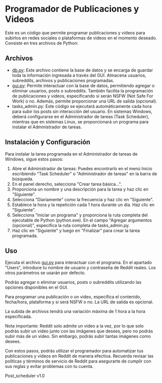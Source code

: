 
# Programador de Publicaciones y Videos

Este es un código que permite programar publicaciones y videos para subirlos en redes sociales o plataformas de videos en el momento deseado. Consiste en tres archivos de Python:

## Archivos

- [db.py](http://db.py/): Este archivo contiene la base de datos y se encarga de guardar toda la información ingresada a través del GUI. Almacena usuarios, subreddits, archivos y publicaciones programadas.
- [gui.py](http://gui.py/): Permite interactuar con la base de datos, permitiendo agregar o eliminar usuarios, posts o subreddits. También facilita la programación de publicaciones y videos, especificando si serán NSFW (Not Safe For Work) o no. Además, permite proporcionar una URL de salida (opcional).
- tasks_admin.py: Este código se ejecutará automáticamente cada hora para subir los posts sin interacción del usuario. En sistemas Windows, deberá configurarse en el Administrador de tareas (Task Scheduler), mientras que en sistemas Linux, se proporcionará un programa para instalar el Administrador de tareas.

## Instalación y Configuración

Para instalar la tarea programada en el Administrador de tareas de Windows, sigue estos pasos:

1. Abre el Administrador de tareas: Puedes encontrarlo en el menú Inicio escribiendo "Task Scheduler" o "Administrador de tareas" en la barra de búsqueda.
2. En el panel derecho, selecciona "Crear tarea básica...".
3. Proporciona un nombre y una descripción para la tarea y haz clic en "Siguiente".
4. Selecciona "Diariamente" como la frecuencia y haz clic en "Siguiente".
5. Establece la hora y la repetición cada 1 hora durante un día. Haz clic en "Siguiente".
6. Selecciona "Iniciar un programa" y proporciona la ruta completa del ejecutable de Python (python.exe). En el campo "Agregar argumentos (opcional)", especifica la ruta completa de tasks_admin.py.
7. Haz clic en "Siguiente" y luego en "Finalizar" para crear la tarea programada.

## Uso

Ejecuta el archivo [gui.py](http://gui.py/) para interactuar con el programa. En el apartado "Users", introduce tu nombre de usuario y contraseña de Reddit reales. Los otros parámetros se usarán por defecto.

Podrás agregar o eliminar usuarios, posts o subreddits utilizando las opciones disponibles en el GUI.

Para programar una publicación o un video, especifica el contenido, fecha/hora, plataforma y si será NSFW o no. La URL de salida es opcional.

La subida de archivos tendrá una variación máxima de 1 hora a la hora especificada.

Nota importante: Reddit solo admite un video a la vez, por lo que solo podrás subir un video junto con las imágenes que desees, pero no podrás subir más de un video. Sin embargo, podrás subir tantas imágenes como desees.

Con estos pasos, podrás utilizar el programador para automatizar tus publicaciones y videos en Reddit de manera efectiva. Recuerda revisar las políticas y términos de servicio de Reddit para asegurarte de cumplir con sus reglas y evitar problemas con tu cuenta.

Post_scheduler v1.0
